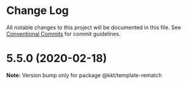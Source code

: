 # Change Log

All notable changes to this project will be documented in this file.
See [Conventional Commits](https://conventionalcommits.org) for commit guidelines.

# 5.5.0 (2020-02-18)

**Note:** Version bump only for package @kkt/template-rematch
